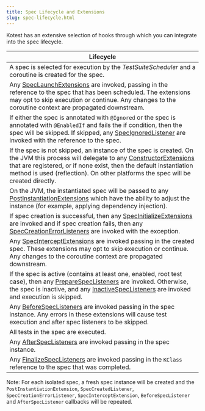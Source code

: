 ```yaml
---
title: Spec Lifecycle and Extensions
slug: spec-lifecycle.html
---
```


Kotest has an extensive selection of hooks through which you can integrate into the spec lifecycle.

| Lifecycle |
| ----- |
| A spec is selected for execution by the _TestSuiteScheduler_ and a coroutine is created for the spec. |
| Any [SpecLaunchExtensions](https://github.com/kotest/kotest/blob/master/kotest-framework/kotest-framework-api/src/commonMain/kotlin/io/kotest/core/extensions/SpecLaunchExtension.kt) are invoked, passing in the reference to the spec that has been scheduled. The extensions may opt to skip execution or continue. Any changes to the coroutine context are propagated downstream. |
| If either the spec is annotated with `@Ignored` or the spec is annotated with `@EnabledIf` and fails the if condition, then the spec will be skipped. If skipped, any [SpecIgnoredListener](https://github.com/kotest/kotest/blob/master/kotest-framework/kotest-framework-api/src/commonMain/kotlin/io/kotest/core/extensions/SpecIgnoredListener.kt) are invoked with the reference to the spec. |
| If the spec is not skipped, an instance of the spec is created. On the JVM this process will delegate to any [ConstructorExtensions](https://github.com/kotest/kotest/blob/master/kotest-framework/kotest-framework-api/src/jvmMain/kotlin/io/kotest/core/extensions/ConstructorExtension.kt) that are registered, or if none exist, then the default instantiation method is used (reflection). On other platforms the spec will be created directly. |
| On the JVM, the instantiated spec will be passed to any [PostInstantiationExtensions](https://github.com/kotest/kotest/blob/master/kotest-framework/kotest-framework-api/src/commonMain/kotlin/io/kotest/core/extensions/PostInstantiationExtension.kt) which have the ability to adjust the instance (for example, applying dependency injection). |
| If spec creation is successful, then any [SpecInitializeExtensions](https://github.com/kotest/kotest/blob/master/kotest-framework/kotest-framework-api/src/commonMain/kotlin/io/kotest/core/extensions/SpecInitializeExtension.kt) are invoked and if spec creation fails, then any [SpecCreationErrorListeners](https://github.com/kotest/kotest/blob/master/kotest-framework/kotest-framework-api/src/commonMain/kotlin/io/kotest/core/extensions/SpecCreationErrorListener.kt) are invoked with the exception. |
| Any [SpecInterceptExtensions](https://github.com/kotest/kotest/blob/master/kotest-framework/kotest-framework-api/src/commonMain/kotlin/io/kotest/core/extensions/SpecInterceptExtension.kt) are invoked passing in the created spec. These extensions may opt to skip execution or continue. Any changes to the coroutine context are propagated downstream. |
| If the spec is active (contains at least one, enabled, root test case), then any [PrepareSpecListeners](https://github.com/kotest/kotest/blob/master/kotest-framework/kotest-framework-api/src/commonMain/kotlin/io/kotest/core/listeners/PrepareSpecListener.kt) are invoked. Otherwise, the spec is inactive, and any [InactiveSpecListeners](https://github.com/kotest/kotest/blob/master/kotest-framework/kotest-framework-api/src/commonMain/kotlin/io/kotest/core/extensions/InactiveSpecListener.kt) are invoked and execution is skipped. |
| Any [BeforeSpecListeners](https://github.com/kotest/kotest/blob/master/kotest-framework/kotest-framework-api/src/commonMain/kotlin/io/kotest/core/listeners/BeforeSpecListener.kt) are invoked passing in the spec instance. Any errors in these extensions will cause test execution and after spec listeners to be skipped. |
| All tests in the spec are executed. |
| Any [AfterSpecListeners](https://github.com/kotest/kotest/blob/master/kotest-framework/kotest-framework-api/src/commonMain/kotlin/io/kotest/core/listeners/AfterSpecListener.kt) are invoked passing in the spec instance. |
| Any [FinalizeSpecListeners](https://github.com/kotest/kotest/blob/master/kotest-framework/kotest-framework-api/src/commonMain/kotlin/io/kotest/core/listeners/FinalizeSpecListener.kt) are invoked passing in the `KClass` reference to the spec that was completed. |

Note: For each isolated spec, a fresh spec instance will be created and the `PostInstantiationExtension`, `SpecCreatedListener`, `SpecCreationErrorListener`, `SpecInterceptExtension`, `BeforeSpecListener` and `AfterSpecListener` callbacks will be repeated.
